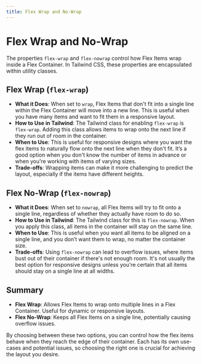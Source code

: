 ```yaml
---
title: Flex Wrap and No-Wrap
---
```


# Flex Wrap and No-Wrap

The properties `flex-wrap` and `flex-nowrap` control how Flex Items wrap inside a Flex Container. In Tailwind CSS, these properties are encapsulated within utility classes.

## Flex Wrap (`flex-wrap`)

- **What it Does**: When set to `wrap`, Flex Items that don't fit into a single line within the Flex Container will move into a new line. This is useful when you have many items and want to fit them in a responsive layout.
- **How to Use in Tailwind**: The Tailwind class for enabling `flex-wrap` is `flex-wrap`. Adding this class allows items to wrap onto the next line if they run out of room in the container.
- **When to Use**: This is useful for responsive designs where you want the flex items to naturally flow onto the next line when they don't fit. It’s a good option when you don't know the number of items in advance or when you're working with items of varying sizes.
- **Trade-offs**: Wrapping items can make it more challenging to predict the layout, especially if the items have different heights.

## Flex No-Wrap (`flex-nowrap`)

- **What it Does**: When set to `nowrap`, all Flex Items will try to fit onto a single line, regardless of whether they actually have room to do so.
- **How to Use in Tailwind**: The Tailwind class for this is `flex-nowrap`. When you apply this class, all items in the container will stay on the same line.
- **When to Use**: This is useful when you want all items to be aligned on a single line, and you don’t want them to wrap, no matter the container size.
- **Trade-offs**: Using `flex-nowrap` can lead to overflow issues, where items bust out of their container if there's not enough room. It's not usually the best option for responsive designs unless you're certain that all items should stay on a single line at all widths.

## Summary

- **Flex Wrap**: Allows Flex Items to wrap onto multiple lines in a Flex Container. Useful for dynamic or responsive layouts.
- **Flex No-Wrap**: Keeps all Flex Items on a single line, potentially causing overflow issues.

By choosing between these two options, you can control how the flex items behave when they reach the edge of their container. Each has its own use-cases and potential issues, so choosing the right one is crucial for achieving the layout you desire.
